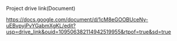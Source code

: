 Project drive link(Document)

https://docs.google.com/document/d/1cM8eGOOBUceNy-uEBvpyjPvYGabmXgKL/edit?usp=drive_link&ouid=109506382114942519955&rtpof=true&sd=true
